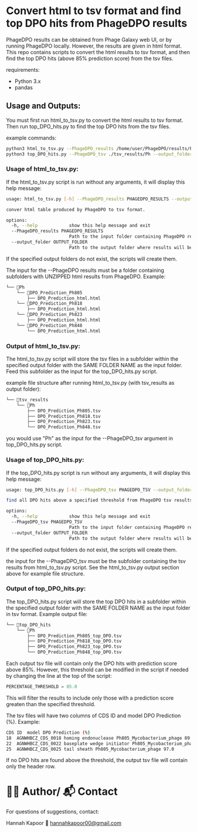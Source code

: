 # Convert html to tsv format and find top DPO hits from PhageDPO results 

PhageDPO results can be obtained from Phage Galaxy web UI, or by running PhageDPO locally. However, the results are given in html format. This repo contains scripts to convert the html results to tsv format, and then find the top DPO hits (above 85% prediction score) from the tsv files. 

requirements: 
- Python 3.x
- pandas

## Usage and Outputs: 

You must first run html_to_tsv.py to convert the html results to tsv format. Then run top_DPO_hits.py to find the top DPO hits from the tsv files.

example commands: 

```bash 
python3 html_to_tsv.py --PhageDPO_results /home/user/PhageDPO/results/Ph --output_folder ./tsv_results
python3 top_DPO_hits.py --PhageDPO_tsv ./tsv_results/Ph --output_folder /home/user/PhageDPO/top_DPO_hits

```

### Usage of html_to_tsv.py:


If the html_to_tsv.py script is run without any arguments, it will display this help message: 

```bash 
usage: html_to_tsv.py [-h] --PhageDPO_results PHAGEDPO_RESULTS --output_folder OUTPUT_FOLDER

conver html table produced by PhageDPO to tsv format.

options:
  -h, --help            show this help message and exit
  --PhageDPO_results PHAGEDPO_RESULTS
                        Path to the input folder containing PhageDPO results in html format.
  --output_folder OUTPUT_FOLDER
                        Path to the output folder where results will be saved.

```

If the specified output folders do not exist, the scripts will create them.

The input for the --PhageDPO results must be a folder containing subfolders with UNZIPPED html results from PhageDPO. Example: 

```bash 
└── 📁Ph
    └── 📁DPO_Prediction_Ph805
        ├── DPO_Prediction_html.html
    └── 📁DPO_Prediction_Ph818
        ├── DPO_Prediction_html.html
    └── 📁DPO_Prediction_Ph823
        ├── DPO_Prediction_html.html
    └── 📁DPO_Prediction_Ph848
        └── DPO_Prediction_html.html

```


### Output of html_to_tsv.py:

The html_to_tsv.py script will store the tsv files in a subfolder within the specified output folder with the SAME FOLDER NAME as the input folder. 
Feed this subfolder as the input for the top_DPO_hits.py script.

example file structure after running html_to_tsv.py (with tsv_results as output folder): 

```bash
└── 📁tsv_results
    └── 📁Ph
        ├── DPO_Prediction_Ph805.tsv
        ├── DPO_Prediction_Ph818.tsv
        ├── DPO_Prediction_Ph823.tsv
        └── DPO_Prediction_Ph848.tsv

```

you would use "Ph" as the input for the --PhageDPO_tsv argument in top_DPO_hits.py script.


### Usage of top_DPO_hits.py:

If the top_DPO_hits.py script is run without any arguments, it will display this help message: 

```bash 
usage: top_DPO_hits.py [-h] --PhageDPO_tsv PHAGEDPO_TSV --output_folder OUTPUT_FOLDER

find all DPO hits above a specified threshold from PhageDPO tsv results

options:
  -h, --help            show this help message and exit
  --PhageDPO_tsv PHAGEDPO_TSV
                        Path to the input folder containing PhageDPO results in tsv format.
  --output_folder OUTPUT_FOLDER
                        Path to the output folder where results will be saved.

```

If the specified output folders do not exist, the scripts will create them.

the input for the --PhageDPO_tsv must be the subfolder containing the tsv results from html_to_tsv.py script. See the html_to_tsv.py output section above for example file structure.


### Output of top_DPO_hits.py: 

The top_DPO_hits.py script will store the top DPO hits in a subfolder within the specified output folder with the SAME FOLDER NAME as the input folder in tsv format. Example output file: 

```bash
└── 📁top_DPO_hits
    └── 📁Ph
        ├── DPO_Prediction_Ph805_top_DPO.tsv
        ├── DPO_Prediction_Ph818_top_DPO.tsv
        ├── DPO_Prediction_Ph823_top_DPO.tsv
        └── DPO_Prediction_Ph848_top_DPO.tsv
```


Each output tsv file will contain only the DPO hits with prediction score above 85%. However, this threshold can be modified in the script if needed by changing the line at the top of the script: 

```python
PERCENTAGE_THRESHOLD = 85.0

```

This will filter the results to include only those with a prediction score greaten than the specified threshold. 


The tsv files will have two columns of CDS ID and model DPO Prediction (%). Example: 

```bash
CDS	ID	model DPO Prediction (%)
18	AGNWHBCZ_CDS_0018 homing endonuclease Ph805_Mycobacterium_phage	89.0
22	AGNWHBCZ_CDS_0022 baseplate wedge initiator Ph805_Mycobacterium_phage	87.0
25	AGNWHBCZ_CDS_0025 tail sheath Ph805_Mycobacterium_phage	97.0

```

If no DPO hits are found above the threshold, the output tsv file will contain only the header row.


# 🙋‍♀️ Author/ 📬 Contact

For questions of suggestions, contact: 

Hannah Kapoor
📧 hannahkapoor00@gmail.com 